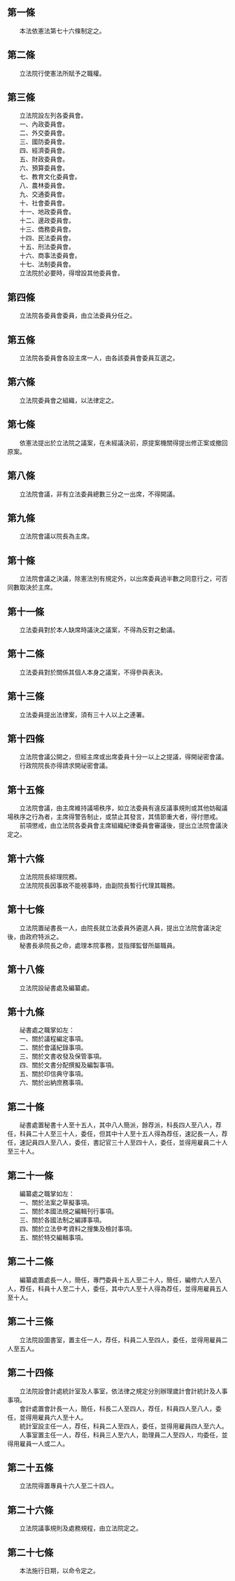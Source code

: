 第一條 
-------
　　本法依憲法第七十六條制定之。  


第二條 
-------
　　立法院行使憲法所賦予之職權。  


第三條 
-------
　　立法院設左列各委員會。  
　　一、內政委員會。  
　　二、外交委員會。  
　　三、國防委員會。  
　　四、經濟委員會。  
　　五、財政委員會。  
　　六、預算委員會。  
　　七、教育文化委員會。  
　　八、農林委員會。  
　　九、交通委員會。  
　　十、社會委員會。  
　　十一、地政委員會。  
　　十二、邊政委員會。  
　　十三、僑務委員會。  
　　十四、民法委員會。  
　　十五、刑法委員會。  
　　十六、商事法委員會。  
　　十七、法制委員會。  
　　立法院於必要時，得增設其他委員會。  


第四條 
-------
　　立法院各委員會委員，由立法委員分任之。  


第五條 
-------
　　立法院各委員會各設主席一人，由各該委員會委員互選之。  


第六條 
-------
　　立法院委員會之組織，以法律定之。  


第七條 
-------
　　依憲法提出於立法院之議案，在未經議決前，原提案機關得提出修正案或撤回原案。  


第八條 
-------
　　立法院會議，非有立法委員總數三分之一出席，不得開議。  


第九條 
-------
　　立法院會議以院長為主席。  


第十條 
-------
　　立法院會議之決議，除憲法別有規定外，以出席委員過半數之同意行之，可否同數取決於主席。  


第十一條 
---------
　　立法委員對於本人缺席時議決之議案，不得為反對之動議。  


第十二條 
---------
　　立法委員對於關係其個人本身之議案，不得參與表決。  


第十三條 
---------
　　立法委員提出法律案，須有三十人以上之連署。  


第十四條 
---------
　　立法院會議公開之，但經主席或出席委員十分一以上之提議，得開祕密會議。  
　　行政院院長亦得請求開祕密會議。  


第十五條 
---------
　　立法院會議，由主席維持議場秩序，如立法委員有違反議事規則或其他妨礙議場秩序之行為者，主席得警告制止，或禁止其發言，其情節重大者，得付懲戒。  
　　前項懲戒，由立法院各委員會主席組織紀律委員會審議後，提出立法院會議決定之。  


第十六條 
---------
　　立法院院長綜理院務。  
　　立法院院長因事故不能視事時，由副院長暫行代理其職務。  


第十七條 
---------
　　立法院置祕書長一人，由院長就立法委員外遴選人員，提出立法院會議決定後，由政府特派之。  
　　秘書長承院長之命，處理本院事務，並指揮監督所屬職員。  


第十八條 
---------
　　立法院設祕書處及編纂處。  


第十九條 
---------
　　祕書處之職掌如左：  
　　一、關於議程編定事項。  
　　二、關於會議紀錄事項。  
　　三、關於文書收發及保管事項。  
　　四、關於文書分配撰擬及編製事項。  
　　五、關於印信典守事項。  
　　六、關於出納庶務事項。  


第二十條 
---------
　　祕書處置秘書十人至十五人，其中八人簡派，餘荐派，科長四人至八人，荐任，科員二十人至三十人，委任，但其中十人至十五人得為荐任，速記長一人，荐任，速記員四人至八人，委任，書記官三十人至四十人，委任，並得用雇員二十人至三十人。  


第二十一條 
-----------
　　編纂處之職掌如左：  
　　一、關於法案之草擬事項。  
　　二、關於本國法規之編輯刊行事項。  
　　三、關於各國法制之編譯事項。  
　　四、關於立法參考資料之搜集及檢討事項。  
　　五、關於特交編輯事項。  


第二十二條 
-----------
　　編纂處置處長一人，簡任，專門委員十五人至二十人，簡任，編修六人至八人，荐任，科員十人至二十人，委任，其中六人至十人得為荐任，並得用雇員五人至十人。  


第二十三條 
-----------
　　立法院設圖書室，置主任一人，荐任，科員二人至四人，委任，並得用雇員二人至五人。  


第二十四條 
-----------
　　立法院設會計處統計室及人事室，依法律之規定分別辦理歲計會計統計及人事事項。  
　　會計處置會計長一人，簡任，科長二人至四人，荐任，科員四人至八人，委任，並得用雇員六人至十人。  
　　統計室設主任一人，荐任，科員二人至四人，委任，並得用雇員四人至六人。  
　　人事室置主任一人，荐任，科員三人至六人，助理員二人至四人，均委任，並得用雇員一人或二人。  


第二十五條 
-----------
　　立法院得置專員十六人至二十四人。  


第二十六條 
-----------
　　立法院議事規則及處務規程，由立法院定之。  


第二十七條 
-----------
　　本法施行日期，以命令定之。